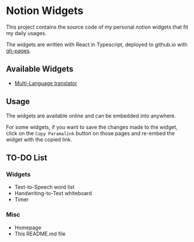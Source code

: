 # Notion Widgets

This project contains the source code of my personal notion widgets that fit my daily usages.

The widgets are written with React in Typescript, deployed to github.io with [gh-pages](https://github.com/tschaub/gh-pages).

## Available Widgets

* [Multi-Language translator](https://zkwokleung.github.io/notion-widgets/#/translator)

## Usage

The widgets are available online and can be embedded into anywhere.

For some widgets, if you want to save the changes made to the widget, click on the `Copy Paramalink` button on those pages and re-embed the widget with the copied link.

## TO-DO List
### Widgets
- Text-to-Speech word list
- Handwriting-to-Text whiteboard
- Timer

### Misc
- Homepage
- This README.md file
